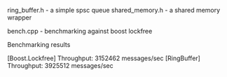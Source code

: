 ring_buffer.h - a simple spsc queue
shared_memory.h - a shared memory wrapper

bench.cpp - benchmarking against boost lockfree

Benchmarking results


[Boost.Lockfree] Throughput: 3152462 messages/sec
[RingBuffer] Throughput: 3925512 messages/sec

